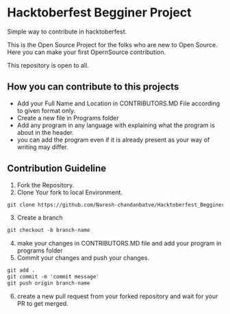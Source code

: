# Hacktoberfest Begginer Project

Simple way to contribute in hacktoberfest.
  
  This is the Open Source Project for the folks who are new to Open Source. 
  Here you can make your first OpernSource contribution.
  
  This repository is open to all.

## How you can contribute to this projects

- Add your Full Name and Location in CONTRIBUTORS.MD File according to given format only.
- Create a new file in Programs folder
- Add any program in any language with explaining what the program is about in the header.
- you can add the program even if it is already present as your way of writing may differ.


## Contribution Guideline
1. Fork the Repository.
2. Clone Your fork to local Environment.
```markdown
git clone https://github.com/Naresh-chandanbatve/Hacktoberfest_Begginer.git
```
3. Create a branch
 ```markdown
 git checkout -b branch-name
 ```
4. make your changes in CONTRIBUTORS.MD file and add your program in programs folder
5. Commit your changes and push your changes.
```markdown 
git add .
git commit -m 'commit message'
git push origin branch-name
```
6. create a new pull request from your forked repository and wait for your PR to get merged.
